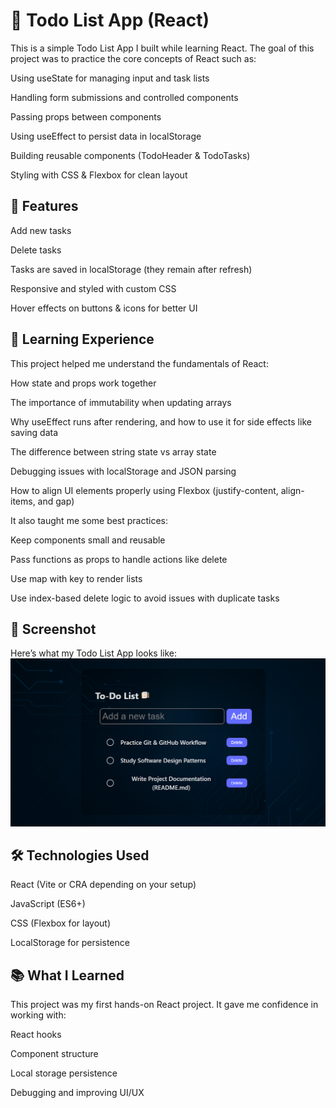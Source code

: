 
# 📝 Todo List App (React)

This is a simple Todo List App I built while learning React.
The goal of this project was to practice the core concepts of React such as:

Using useState for managing input and task lists

Handling form submissions and controlled components

Passing props between components

Using useEffect to persist data in localStorage

Building reusable components (TodoHeader & TodoTasks)

Styling with CSS & Flexbox for clean layout

## 🚀 Features

Add new tasks

Delete tasks

Tasks are saved in localStorage (they remain after refresh)

Responsive and styled with custom CSS

Hover effects on buttons & icons for better UI

## 🎯 Learning Experience

This project helped me understand the fundamentals of React:

How state and props work together

The importance of immutability when updating arrays

Why useEffect runs after rendering, and how to use it for side effects like saving data

The difference between string state vs array state

Debugging issues with localStorage and JSON parsing

How to align UI elements properly using Flexbox (justify-content, align-items, and gap)

It also taught me some best practices:

Keep components small and reusable

Pass functions as props to handle actions like delete

Use map with key to render lists

Use index-based delete logic to avoid issues with duplicate tasks

## 📸 Screenshot

Here’s what my Todo List App looks like:
![Todo App Screenshot](public/images/Final%20ToDo%20App.png)

## 🛠️ Technologies Used

React (Vite or CRA depending on your setup)

JavaScript (ES6+)

CSS (Flexbox for layout)

LocalStorage for persistence

## 📚 What I Learned

This project was my first hands-on React project.
It gave me confidence in working with:

React hooks

Component structure

Local storage persistence

Debugging and improving UI/UX
